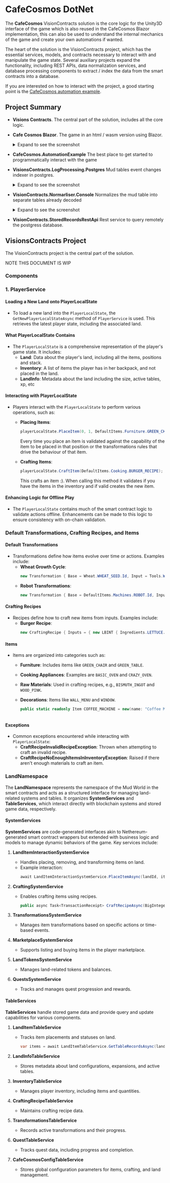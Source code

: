 # CafeCosmos DotNet

The **CafeCosmos** VisionContracts solution is the core logic for the Unity3D interface of the game which is also reused in the CafeCosmos Blazor implementation, this can also be used to understand the internal mechanics of the game and create your own automations if wanted.

The heart of the solution is the VisionContracts project, which has the essential services, models, and contracts necessary to interact with and manipulate the game state. Several auxiliary projects expand the functionality, including REST APIs, data normalization services, and database processing components to extract / index the data from the smart contracts into a database. 

If you are interested on how to interact with the project, a good starting point is the [CafeCosmos automation example](CafeCosmos.AutomationExample/Readme.md). 

## Project Summary
* **Visions Contracts**. The central part of the solution, includes all the core logic.
* **Cafe Cosmos Blazor**. The game in an html / wasm version using Blazor.
  <details>
    <summary>Expand to see the screenshot</summary>
    
    ![image](https://github.com/user-attachments/assets/6abbbfcc-d65f-44b7-b17e-d4879f13adfa)
  
  </details>
* **CafeCosmos.AutomationExample** The best place to get started to programmatically interact with the game
* **VisionsContracts.LogProcessing.Postgres** Mud tables event changes indexer in postgres.
  <details>
    <summary>Expand to see the screenshot</summary>
    
    ![image](https://github.com/user-attachments/assets/4880451e-ea74-455f-9edb-9341808b1bcf)
  
  </details>
 
* **VisionContracts.Normarliser.Console** Normalizes the mud table into separate tables already decoded
   <details>
    <summary>Expand to see the screenshot</summary>
    
    ![image](https://github.com/user-attachments/assets/e6d05285-2bfb-4ef6-accb-d3025038ad24)
  
  </details>
 
* **VisionContracts.StoredRecordsRestApi** Rest service to query remotely the postgress database.

## VisionsContracts Project

The VisionContracts project is the central part of the solution.

NOTE THIS DOCUMENT IS WIP

### Components
### 1. PlayerService

#### Loading a New Land onto PlayerLocalState
- To load a new land into the `PlayerLocalState`, the `GetNewPlayerLocalStateAsync` method of `PlayerService` is used. This retrieves the latest player state, including the associated land.

#### What PlayerLocalState Contains
- The `PlayerLocalState` is a comprehensive representation of the player's game state. It includes:
  - **Land**: Data about the player's land, including all the items, positions and stack.
  - **Inventory**: A list of items the player has in her backpack, and not placed in the land.
  - **LandInfo**: Metadata about the land including the size, active tables, xp, etc

#### Interacting with PlayerLocalState
- Players interact with the `PlayerLocalState` to perform various operations, such as:
  - **Placing Items**:
    ```csharp
    playerLocalState.PlaceItem(0, 1, DefaultItems.Furniture.GREEN_CHAIR.Id);
    ```
    Every time you place an item is validated against the capability of the item to be placed in that position or the transformations rules that drive the behaviour of that item.

  - **Crafting Items**:
    ```csharp
    playerLocalState.CraftItem(DefaultItems.Cooking.BURGER_RECIPE);
    ```
    This crafts an item :). When calling this method it validates if you have the items in the inventory and if valid creates the new item.
 
#### Enhancing Logic for Offline Play
- The `PlayerLocalState` contains much of the smart contract logic to validate actions offline. Enhancements can be made to this logic to ensure consistency with on-chain validation.

### Default Transformations, Crafting Recipes, and Items

#### Default Transformations
- Transformations define how items evolve over time or actions. Examples include:
  - **Wheat Growth Cycle**:
    ```csharp
    new Transformation { Base = Wheat.WHEAT_SEED.Id, Input = Tools.WATERING_CAN_FULL.Id, Next = Wheat.WHEAT_SMALL.Id, UnlockTime = 120, Yield = Ingredients.WHEAT.Id };
    ```
  - **Robot Transformations**:
    ```csharp
    new Transformation { Base = DefaultItems.Machines.ROBOT.Id, Input = DefaultItems.Ingredients.RASPBERRY.Id, Next = DefaultItems.Machines.ROBOT_MAKING_MEAT.Id, Yield = DefaultItems.Ingredients.MEAT.Id };
    ```

#### Crafting Recipes
- Recipes define how to craft new items from inputs. Examples include:
  - **Burger Recipe**:
    ```csharp
    new CraftingRecipe { Inputs = { new LBINT { Ingredients.LETTUCE.Id, Ingredients.CHEESE.Id }, new LBINT { Ingredients.MEAT.Id, Ingredients.TOMATO.Id }, new LBINT { Ingredients.DOUGH.Id } }, Output = Recipes.BURGER, XP = 4 };
    ```
#### Items
- Items are organized into categories such as:
  - **Furniture**: Includes items like `GREEN_CHAIR` and `GREEN_TABLE`.
  - **Cooking Appliances**: Examples are `BASIC_OVEN` and `CRAZY_OVEN`.
  - **Raw Materials**: Used in crafting recipes, e.g., `BISMUTH_INGOT` and `WOOD_PINK`.
  - **Decorations**: Items like `WALL_MENU` and `WINDOW`.

     ```csharp
    public static readonly Item COFFEE_MACHINE = new(name: "Coffee Machine", id: 79, category: ItemCategory.Cooking, isTool: false, isPlaceable: false, isRotatable: true, isInventory: true, isRemovable: true);
   ```
#### Exceptions
- Common exceptions encountered while interacting with `PlayerLocalState`:
  - **CraftRecipeInvalidRecipeException**: Thrown when attempting to craft an invalid recipe.
  - **CraftRecipeNoEnoughItemsInInventoryException**: Raised if there aren't enough materials to craft an item.

### LandNamespace

The **LandNamespace** represents the namespace of the Mud World in the smart contracts and acts as a structured interface for managing land-related systems and tables. It organizes **SystemServices** and **TableServices**, which interact directly with blockchain systems and stored game data, respectively.

#### SystemServices
**SystemServices** are code-generated interfaces akin to Nethereum-generated smart contract wrappers but extended with business logic and models to manage dynamic behaviors of the game. Key services include:

1. **LandItemInteractionSystemService**
   - Handles placing, removing, and transforming items on land.
   - Example interaction:
     ```csharp
     await LandItemInteractionSystemService.PlaceItemAsync(landId, itemId, x, y);
     ```

2. **CraftingSystemService**
   - Enables crafting items using recipes.
     ```csharp
     public async Task<TransactionReceipt> CraftRecipeAsync(BigInteger landId, BigInteger recipeId, BigInteger quantity);
     ```

3. **TransformationsSystemService**
   - Manages item transformations based on specific actions or time-based events.

5. **MarketplaceSystemService**
   - Supports listing and buying items in the player marketplace.

6. **LandTokensSystemService**
   - Manages land-related tokens and balances.

7. **QuestsSystemService**
   - Tracks and manages quest progression and rewards.

#### TableServices
**TableServices** handle stored game data and provide query and update capabilities for various components.

1. **LandItemTableService**
   - Tracks item placements and statuses on land.
     ```csharp
     var items = await LandItemTableService.GetTableRecordsAsync(landId);
     ```

2. **LandInfoTableService**
   - Stores metadata about land configurations, expansions, and active tables.

3. **InventoryTableService**
   - Manages player inventory, including items and quantities.

4. **CraftingRecipeTableService**
   - Maintains crafting recipe data.

5. **TransformationsTableService**
   - Records active transformations and their progress.

6. **QuestTableService**
   - Tracks quest data, including progress and completion.

7. **CafeCosmosConfigTableService**
   - Stores global configuration parameters for items, crafting, and land management.











 
